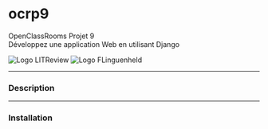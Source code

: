 # ocrp9
OpenClassRooms Projet 9  
Développez une application Web en utilisant Django

![Logo LITReview](https://raw.githubusercontent.com/FLinguenheld/ocrp9/main/logo/LITReview.png "Logo")
![Logo FLinguenheld](https://raw.githubusercontent.com/FLinguenheld/ocrp9/main/logo/forelif.png "Pouet")


****
### Description


****
### Installation


